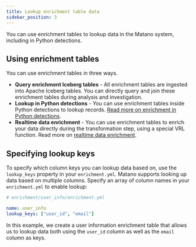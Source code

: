 ```yaml
---
title: Lookup enrichment table data
sidebar_position: 3
---
```


You can use enrichment tables to lookup data in the Matano system, including in Python detections.

## Using enrichment tables

You can use enrichment tables in three ways.

* **Query enrichment Iceberg tables** - All enrichment tables are ingested into Apache Iceberg tables. You can directly query and join these enrichment tables during analysis and investigation.
* **Lookup in Python detections** - You can use enrichment tables inside Python detections to lookup records. [Read more on enrichment in Python detections](../detections/enrichment).
* **Realtime data enrichment** - You can use enrichment tables to enrich your data directly during the transformation step, using a special VRL function. Read more on [realtime data enrichment](./realtime-data-enrichment).

## Specifying lookup keys

To specify which column keys you can lookup data based on, use the `lookup_keys` property in your `enrichment.yml`. Matano supports looking up data based on multiple columns. Specify an array of column names in your `enrichment.yml` to enable lookup:

```yml
# enrichment/user_info/enrichment.yml

name: user_info
lookup_keys: ["user_id", "email"]
```

In this example, we create a user information enrichment table that allows us to lookup data both using the `user_id` column as well as the `email` column as keys.

